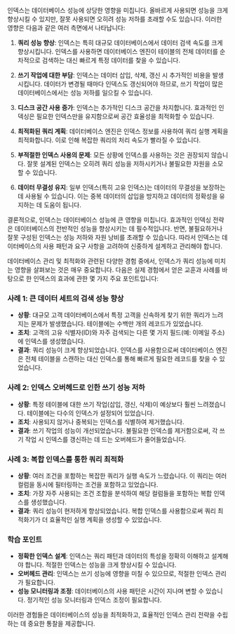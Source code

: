   
인덱스는 데이터베이스 성능에 상당한 영향을 미칩니다. 올바르게 사용되면 성능을 크게 향상시킬 수 있지만, 잘못 사용되면 오히려 성능 저하를 초래할 수도 있습니다. 이러한 영향은 다음과 같은 여러 측면에서 나타납니다:

1. **쿼리 성능 향상**: 인덱스는 특히 대규모 데이터베이스에서 데이터 검색 속도를 크게 향상시킵니다. 인덱스를 사용하면 데이터베이스 엔진이 테이블의 전체 데이터를 순차적으로 검색하는 대신 빠르게 특정 데이터를 찾을 수 있습니다.
    
2. **쓰기 작업에 대한 부담**: 인덱스는 데이터 삽입, 삭제, 갱신 시 추가적인 비용을 발생시킵니다. 데이터가 변경될 때마다 인덱스도 갱신되어야 하므로, 쓰기 작업이 많은 데이터베이스에서는 성능 저하를 일으킬 수 있습니다.
    
3. **디스크 공간 사용 증가**: 인덱스는 추가적인 디스크 공간을 차지합니다. 효과적인 인덱싱은 필요한 인덱스만을 유지함으로써 공간 효율성을 최적화할 수 있습니다.
    
4. **최적화된 쿼리 계획**: 데이터베이스 엔진은 인덱스 정보를 사용하여 쿼리 실행 계획을 최적화합니다. 이로 인해 복잡한 쿼리의 처리 속도가 빨라질 수 있습니다.
    
5. **부적절한 인덱스 사용의 문제**: 모든 상황에 인덱스를 사용하는 것은 권장되지 않습니다. 잘못 설계된 인덱스는 오히려 쿼리 성능을 저하시키거나 불필요한 자원을 소모할 수 있습니다.
    
6. **데이터 무결성 유지**: 일부 인덱스(특히 고유 인덱스)는 데이터의 무결성을 보장하는 데 사용될 수 있습니다. 이는 중복 데이터의 삽입을 방지하고 데이터의 정확성을 유지하는 데 도움이 됩니다.
    

결론적으로, 인덱스는 데이터베이스 성능에 큰 영향을 미칩니다. 효과적인 인덱싱 전략은 데이터베이스의 전반적인 성능을 향상시키는 데 필수적입니다. 반면, 불필요하거나 잘못 구성된 인덱스는 성능 저하와 자원 낭비를 초래할 수 있습니다. 따라서 인덱스는 데이터베이스의 사용 패턴과 요구 사항을 고려하여 신중하게 설계하고 관리해야 합니다.


데이터베이스 관리 및 최적화와 관련된 다양한 경험 중에서, 인덱스가 쿼리 성능에 미치는 영향을 살펴보는 것은 매우 중요합니다. 다음은 실제 경험에서 얻은 교훈과 사례를 바탕으로 한 인덱스의 효과에 관한 몇 가지 주요 포인트입니다:

### 사례 1: 큰 데이터 세트의 검색 성능 향상

- **상황**: 대규모 고객 데이터베이스에서 특정 고객을 신속하게 찾기 위한 쿼리가 느려지는 문제가 발생했습니다. 테이블에는 수백만 개의 레코드가 있었습니다.
- **조치**: 고객의 고유 식별자(ID)와 자주 검색되는 다른 몇 가지 필드(예: 이메일 주소)에 인덱스를 생성했습니다.
- **결과**: 쿼리 성능이 크게 향상되었습니다. 인덱스를 사용함으로써 데이터베이스 엔진은 전체 테이블을 스캔하는 대신 인덱스를 통해 빠르게 필요한 레코드를 찾을 수 있었습니다.

### 사례 2: 인덱스 오버헤드로 인한 쓰기 성능 저하

- **상황**: 특정 테이블에 대한 쓰기 작업(삽입, 갱신, 삭제)이 예상보다 훨씬 느려졌습니다. 테이블에는 다수의 인덱스가 설정되어 있었습니다.
- **조치**: 사용되지 않거나 중복되는 인덱스를 식별하여 제거했습니다.
- **결과**: 쓰기 작업의 성능이 개선되었습니다. 불필요한 인덱스를 제거함으로써, 각 쓰기 작업 시 인덱스를 갱신하는 데 드는 오버헤드가 줄어들었습니다.

### 사례 3: 복합 인덱스를 통한 쿼리 최적화

- **상황**: 여러 조건을 포함하는 복잡한 쿼리가 실행 속도가 느렸습니다. 이 쿼리는 여러 컬럼을 동시에 필터링하는 조건을 포함하고 있었습니다.
- **조치**: 가장 자주 사용되는 조건 조합을 분석하여 해당 컬럼들을 포함하는 복합 인덱스를 생성했습니다.
- **결과**: 쿼리 성능이 현저하게 향상되었습니다. 복합 인덱스를 사용함으로써 쿼리 최적화기가 더 효율적인 실행 계획을 생성할 수 있었습니다.

### 학습 포인트

- **정확한 인덱스 설계**: 인덱스는 쿼리 패턴과 데이터의 특성을 정확히 이해하고 설계해야 합니다. 적절한 인덱스는 성능을 크게 향상시킬 수 있습니다.
- **오버헤드 관리**: 인덱스는 쓰기 성능에 영향을 미칠 수 있으므로, 적절한 인덱스 관리가 필요합니다.
- **성능 모니터링과 조정**: 데이터베이스의 사용 패턴은 시간이 지나며 변할 수 있습니다. 정기적인 성능 모니터링과 인덱스 조정이 필요합니다.

이러한 경험들은 데이터베이스의 성능을 최적화하고, 효율적인 인덱스 관리 전략을 수립하는 데 중요한 통찰을 제공합니다.